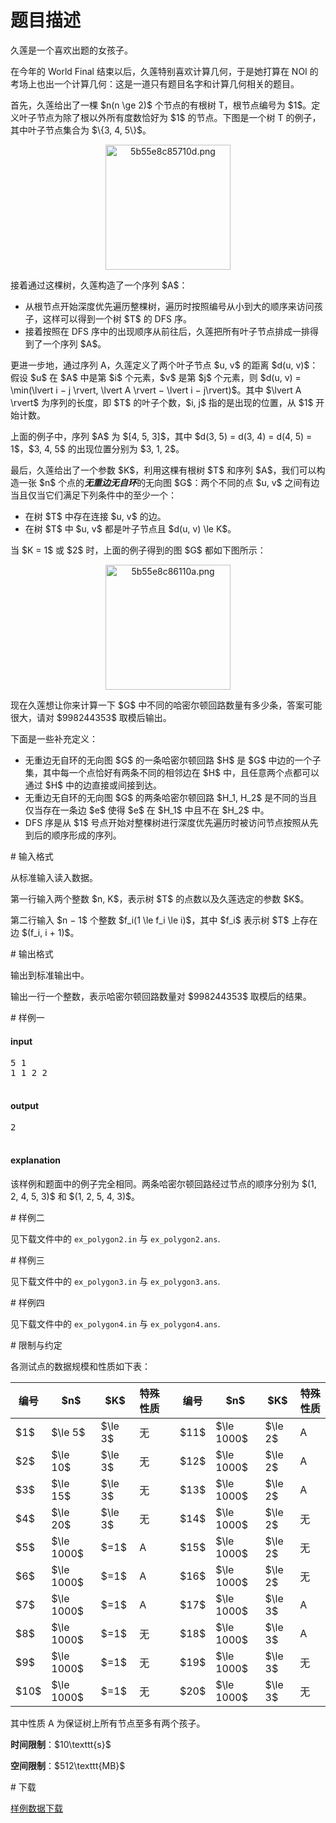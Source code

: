 # 题目描述

<p>久莲是一个喜欢出题的女孩子。</p>
<p>在今年的 World Final 结束以后，久莲特别喜欢计算几何，于是她打算在 NOI 的考场上也出一个计算几何：这是一道只有题目名字和计算几何相关的题目。</p>
<p>首先，久莲给出了一棵 $n(n \ge 2)$ 个节点的有根树 T，根节点编号为 $1$。定义叶子节点为除了根以外所有度数恰好为 $1$ 的节点。下图是一个树 T 的例子，其中叶子节点集合为 $\{3, 4, 5\}$。</p>
<div align="center">
<img src="source/uoj/398/img/aHR0cHM6Ly9pLmxvbGkubmV0LzIwMTgvMDcvMjMvNWI1NWU4Yzg1NzEwZC5wbmc=.png" width="200" alt="5b55e8c85710d.png"/></div>

<p>接着通过这棵树，久莲构造了一个序列 $A$：</p>
<ul><li>从根节点开始深度优先遍历整棵树，遍历时按照编号从小到大的顺序来访问孩子，这样可以得到一个树 $T$ 的 DFS 序。</li>
<li>接着按照在 DFS 序中的出现顺序从前往后，久莲把所有叶子节点排成一排得到了一个序列 $A$。</li>
</ul><p>更进一步地，通过序列 A，久莲定义了两个叶子节点 $u, v$ 的距离 $d(u, v)$：假设 $u$ 在 $A$ 中是第 $i$ 个元素，$v$ 是第 $j$ 个元素，则 $d(u, v) = \min(\lvert i − j \rvert, \lvert A \rvert − \lvert i − j\rvert)$。其中 $\lvert A \rvert$ 为序列的长度，即 $T$ 的叶子个数，$i, j$ 指的是出现的位置，从 $1$ 开始计数。</p>
<p>上面的例子中，序列 $A$ 为 $[4, 5, 3]$，其中 $d(3, 5) = d(3, 4) = d(4, 5) = 1$，$3, 4, 5$ 的出现位置分别为 $3, 1, 2$。</p>
<p>最后，久莲给出了一个参数 $K$，利用这棵有根树 $T$ 和序列 $A$，我们可以构造一张 $n$ 个点的<strong><em>无重边无自环</em></strong>的无向图 $G$：两个不同的点 $u, v$ 之间有边当且仅当它们满足下列条件中的至少一个：</p>
<ul><li>在树 $T$ 中存在连接 $u, v$ 的边。</li>
<li>在树 $T$ 中 $u, v$ 都是叶子节点且 $d(u, v) \le K$。</li>
</ul><p>当 $K = 1$ 或 $2$ 时，上面的例子得到的图 $G$ 都如下图所示：</p>
<div align="center">
<img src="source/uoj/398/img/aHR0cHM6Ly9pLmxvbGkubmV0LzIwMTgvMDcvMjMvNWI1NWU4Yzg2MTEwYS5wbmc=.png" width="200" alt="5b55e8c86110a.png"/></div>

<p>现在久莲想让你来计算一下 $G$ 中不同的哈密尔顿回路数量有多少条，答案可能很大，请对 $998244353$ 取模后输出。</p>
<p>下面是一些补充定义：</p>
<ul><li>无重边无自环的无向图 $G$ 的一条哈密尔顿回路 $H$ 是 $G$ 中边的一个子集，其中每一个点恰好有两条不同的相邻边在 $H$ 中，且任意两个点都可以通过 $H$ 中的边直接或间接到达。</li>
<li>无重边无自环的无向图 $G$ 的两条哈密尔顿回路 $H_1, H_2$ 是不同的当且仅当存在一条边 $e$ 使得 $e$ 在 $H_1$ 中且不在 $H_2$ 中。</li>
<li>DFS 序是从 $1$ 号点开始对整棵树进行深度优先遍历时被访问节点按照从先到后的顺序形成的序列。</li>
</ul># 输入格式


<p>从标准输入读入数据。</p>
<p>第一行输入两个整数 $n, K$，表示树 $T$ 的点数以及久莲选定的参数 $K$。</p>
<p>第二行输入 $n − 1$ 个整数 $f_i(1 \le f_i \le i)$，其中 $f_i$ 表示树 $T$ 上存在边 $(f_i, i + 1)$。</p>
# 输出格式


<p>输出到标准输出中。</p>
<p>输出一行一个整数，表示哈密尔顿回路数量对 $998244353$ 取模后的结果。</p>
# 样例一


<h4>input</h4>
<pre>5 1
1 1 2 2

</pre>

<h4>output</h4>
<pre>2

</pre>

<h4>explanation</h4>
<p>该样例和题面中的例子完全相同。两条哈密尔顿回路经过节点的顺序分别为 $(1, 2, 4, 5, 3)$ 和 $(1, 2, 5, 4, 3)$。</p>
# 样例二


<p>见下载文件中的 <code>ex_polygon2.in</code> 与 <code>ex_polygon2.ans</code>.</p>
# 样例三


<p>见下载文件中的 <code>ex_polygon3.in</code> 与 <code>ex_polygon3.ans</code>.</p>
# 样例四


<p>见下载文件中的 <code>ex_polygon4.in</code> 与 <code>ex_polygon4.ans</code>.</p>
# 限制与约定


<p>各测试点的数据规模和性质如下表：</p>
<table class="table table-bordered table-text-center table-vertical-middle"><thead><tr><th>编号</th><th>$n$</th><th>$K$</th><th>特殊性质</th><th> </th><th>编号</th><th>$n$</th><th>$K$</th><th>特殊性质</th></tr></thead><tbody><tr><td>$1$</td><td>$\le 5$</td><td>$\le 3$</td><td>无</td><td></td><td>$11$</td><td>$\le 1000$</td><td>$\le 2$</td><td>A</td></tr><tr><td>$2$</td><td>$\le 10$</td><td>$\le 3$</td><td>无</td><td></td><td>$12$</td><td>$\le 1000$</td><td>$\le 2$</td><td>A</td></tr><tr><td>$3$</td><td>$\le 15$</td><td>$\le 3$</td><td>无</td><td></td><td>$13$</td><td>$\le 1000$</td><td>$\le 2$</td><td>A</td></tr><tr><td>$4$</td><td>$\le 20$</td><td>$\le 3$</td><td>无</td><td></td><td>$14$</td><td>$\le 1000$</td><td>$\le 2$</td><td>无</td></tr><tr><td>$5$</td><td>$\le 1000$</td><td>$=1$</td><td>A</td><td></td><td>$15$</td><td>$\le 1000$</td><td>$\le 2$</td><td>无</td></tr><tr><td>$6$</td><td>$\le 1000$</td><td>$=1$</td><td>A</td><td></td><td>$16$</td><td>$\le 1000$</td><td>$\le 2$</td><td>无</td></tr><tr><td>$7$</td><td>$\le 1000$</td><td>$=1$</td><td>A</td><td></td><td>$17$</td><td>$\le 1000$</td><td>$\le 3$</td><td>A</td></tr><tr><td>$8$</td><td>$\le 1000$</td><td>$=1$</td><td>无</td><td></td><td>$18$</td><td>$\le 1000$</td><td>$\le 3$</td><td>A</td></tr><tr><td>$9$</td><td>$\le 1000$</td><td>$=1$</td><td>无</td><td></td><td>$19$</td><td>$\le 1000$</td><td>$\le 3$</td><td>无</td></tr><tr><td>$10$</td><td>$\le 1000$</td><td>$=1$</td><td>无</td><td></td><td>$20$</td><td>$\le 1000$</td><td>$\le 3$</td><td>无</td></tr></tbody></table><p>其中性质 A 为保证树上所有节点至多有两个孩子。</p>
<p><strong>时间限制</strong>：$10\texttt{s}$</p>
<p><strong>空间限制</strong>：$512\texttt{MB}$</p>
# 下载


<p><a href="/download.php?type=problem&amp;id=398">样例数据下载</a></p>
